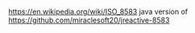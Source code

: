 https://en.wikipedia.org/wiki/ISO_8583 
java version of https://github.com/miraclesoft20/jreactive-8583